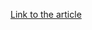 [Link to the article](https://www.welivesecurity.com/en/cybersecurity/1-billion-reasons-protect-identity-online/)
